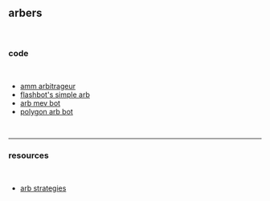## arbers

<br>

### code

<br>

* [amm arbitrageur](https://github.com/paco0x/amm-arbitrageur)
* [flashbot's simple arb](https://github.com/flashbots/simple-arbitrage)
* [arb mev bot](https://github.com/scapula07/arbitrage-mev-bot)
* [polygon arb bot](https://github.com/OnlyF0uR/Polygon-Arbitrage-Bot)

<br>

---

### resources

<br>

* [arb strategies](https://github.com/go-outside-labs/mev-toolkit/tree/main/MEV_strategies/arbitrage)
